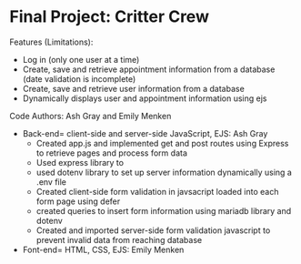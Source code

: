 # Final Project: Critter Crew

Features (Limitations):
- Log in (only one user at a time)
- Create, save and retrieve appointment information from a database (date validation is incomplete)
- Create, save and retrieve user information from a database
- Dynamically displays user and appointment information using ejs


Code Authors: Ash Gray and Emily Menken
- Back-end= client-side and server-side JavaScript, EJS: Ash Gray
  - Created app.js and implemented get and post routes using Express to retrieve pages and process form data
  - Used express library to 
  - used dotenv library to set up server information dynamically using a .env file
  - Created client-side form validation in javsacript loaded into each form page using defer
  - created queries to insert form information using mariadb library and dotenv
  - Created and imported server-side form validation javascript to prevent invalid data from reaching database
- Font-end= HTML, CSS, EJS: Emily Menken
